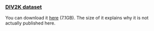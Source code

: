 ### [DIV2K dataset](http://www.vision.ee.ethz.ch/~timofter/publications/Agustsson-CVPRW-2017.pdf)
You can download it [here](https://cv.snu.ac.kr/research/EDSR/DIV2K.tar) (7.1GB).
The size of it explains why it is not actually published here.
